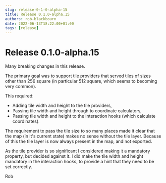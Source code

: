 ```yaml
---
slug: release-0-1-0-alpha-15
title: Release 0.1.0-alpha.15
authors: rob-blackbourn
date: 2022-06-13T18:22:00+01:00
tags: [release]
---
```


# Release 0.1.0-alpha.15

Many breaking changes in this release.

The primary goal was to support tile providers that served tiles of sizes other
than 256 square (in particular 512 square, which seems to becoming very common).

This required:

* Adding tile width and height to the tile providers,
* Passing tile width and height through to coordinate calculators,
* Passing tile width and height to the interaction hooks (which calculate coordinates).

The requirement to pass the tile size to so many places made it clear that the
map (in it's current state) makes no sense without the tile layer. Because of
this the tile layer is now always present in the map, and not exported.

As the tile provider is so significant I considered making it a mandatory
property, but decided against it. I did make the tile width and height mandatory
in the interaction hooks, to provide a hint that they need to be set correctly.

Rob